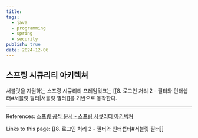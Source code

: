 ```yaml
---
title: 
tags:
  - java
  - programming
  - spring
  - security
publish: true
date: 2024-12-06
---
```

## 스프링 시큐리티 아키텍쳐
서블릿을 지원하는 스프링 시큐리티 프레임워크는 [[8. 로그인 처리 2 - 필터와 인터셉터#서블릿 필터|서블릿 필터]]를 기반으로 동작한다. 


---
References: [스프링 공식 문서 - 스프링 시큐리티 아키텍쳐](https://docs.spring.io/spring-security/reference/servlet/architecture.html)

Links to this page: [[8. 로그인 처리 2 - 필터와 인터셉터#서블릿 필터]]